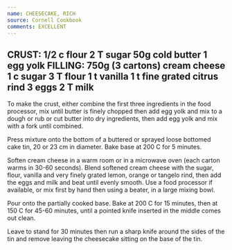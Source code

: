```yaml
---
name: CHEESECAKE, RICH
source: Cornell Cookbook
comments: EXCELLENT
---
```

CRUST:
1/2 c flour
2 T sugar
50g cold butter
1 egg yolk
FILLING:
750g (3 cartons) cream cheese
1 c sugar
3 T flour
1 t vanilla
1 t fine grated citrus rind
3 eggs
2 T milk
---
To make the crust, either combine the first three ingredients in the food processor, mix until butter is finely chopped then add egg yolk and mix to a dough or rub or cut butter into dry ingredients, then add egg yolk and mix with a fork until combined.

Press mixture onto the bottom of a buttered or sprayed loose bottomed cake tin, 20 or 23 cm in diameter.  Bake base at 200 C for 5 minutes.

Soften cream cheese in a warm room or in a microwave oven (each carton warms in 30-60 seconds).  Blend softened cream cheese with the sugar, flour, vanilla and very finely grated lemon, orange or tangelo rind, then add the eggs and milk and beat until evenly smooth.  Use a food processor if available, or mix first by hand then using a beater, in a large mixing bowl.

Pour onto the partially cooked base.  Bake at 200 C for 15 minutes, then at 150 C for 45-60 minutes, until a pointed knife inserted in the middle comes out clean.

Leave to stand for 30 minutes then run a sharp knife around the sides of the tin and remove leaving the cheesecake sitting on the base of the tin.

